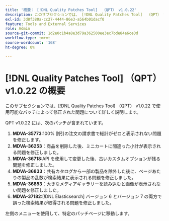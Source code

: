 ```yaml
---
title: '概要： [!DNL Quality Patches Tool]  （QPT） v1.0.22'
description: このサブセクションでは、 [!DNL Quality Patches Tool]  （QPT） v1.0.22 で使用可能なパッチによって修正された問題について詳しく説明します。
exl-id: 3d8f380a-cc27-4444-86e3-a564b01dacf0
feature: Tools and External Services
role: Admin
source-git-commit: 1d2e0c1b4a8e3d79a362500ee3ec7bde84a6ce0d
workflow-type: tm+mt
source-wordcount: '168'
ht-degree: 0%

---
```


# [!DNL Quality Patches Tool] （QPT） v1.0.22 の概要

このサブセクションでは、[!DNL Quality Patches Tool] （QPT） v1.0.22 で使用可能なパッチによって修正された問題について詳しく説明します。

QPT v1.0.22 には、次のパッチが含まれています。

1. **MDVA-35773**:100% 割引の注文の請求書で総計がゼロと表示されない問題を修正します。
1. **MDVA-36253**：商品を削除した後、ミニカートに間違った小計が表示される問題を修正しました。
1. **MDVA-36718**:API を使用して変更した後、古いカスタムオプションが残る問題を修正しました。
1. **MDVA-36833**：共有カタログから一部の製品を除外した後に、ページあたりの製品の乱数が検索結果に表示される問題を修正しました。
1. **MDVA-36853**：大きなメディアギャラリーを読み込むと画像が表示されない問題を修正しました。
1. **MDVA-37182**:[!DNL Elasticsearch] バージョン 6 とバージョン 7 の両方で誤った検索結果が取得される問題を修正しました。

左側のメニューを使用して、特定のパッチページに移動します。

